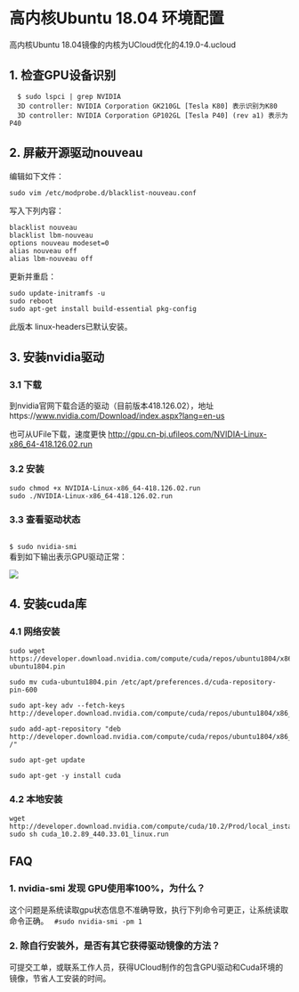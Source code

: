 

# 高内核Ubuntu 18.04 环境配置

高内核Ubuntu 18.04镜像的内核为UCloud优化的4.19.0-4.ucloud

## 1. 检查GPU设备识别

```
  $ sudo lspci | grep NVIDIA
  3D controller: NVIDIA Corporation GK210GL [Tesla K80] 表示识别为K80
  3D controller: NVIDIA Corporation GP102GL [Tesla P40] (rev a1) 表示为P40
```

## 2. 屏蔽开源驱动nouveau

编辑如下文件：
```
sudo vim /etc/modprobe.d/blacklist-nouveau.conf
```
写入下列内容：
```
blacklist nouveau
blacklist lbm-nouveau
options nouveau modeset=0
alias nouveau off
alias lbm-nouveau off
```
更新并重启：
```
sudo update-initramfs -u
sudo reboot
sudo apt-get install build-essential pkg-config
```
此版本 linux-headers已默认安装。


## 3. 安装nvidia驱动

### 3.1 下载
到nvidia官网下载合适的驱动（目前版本418.126.02），地址https://www.nvidia.com/Download/index.aspx?lang=en-us

也可从UFile下载，速度更快 http://gpu.cn-bj.ufileos.com/NVIDIA-Linux-x86_64-418.126.02.run

### 3.2 安装
```
sudo chmod +x NVIDIA-Linux-x86_64-418.126.02.run
sudo ./NVIDIA-Linux-x86_64-418.126.02.run
```

### 3.3 查看驱动状态
<code>
$ sudo nvidia-smi
</code>
看到如下输出表示GPU驱动正常：

![](ai/gpu/images/operation/nvidia-smi.png)

## 4. 安装cuda库

### 4.1 网络安装

```
sudo wget https://developer.download.nvidia.com/compute/cuda/repos/ubuntu1804/x86_64/cuda-ubuntu1804.pin

sudo mv cuda-ubuntu1804.pin /etc/apt/preferences.d/cuda-repository-pin-600

sudo apt-key adv --fetch-keys http://developer.download.nvidia.com/compute/cuda/repos/ubuntu1804/x86_64/7fa2af80.pub

sudo add-apt-repository "deb http://developer.download.nvidia.com/compute/cuda/repos/ubuntu1804/x86_64/ /"

sudo apt-get update

sudo apt-get -y install cuda
```

### 4.2 本地安装
```
wget http://developer.download.nvidia.com/compute/cuda/10.2/Prod/local_installers/cuda_10.2.89_440.33.01_linux.run
sudo sh cuda_10.2.89_440.33.01_linux.run
```

## FAQ

### 1. nvidia-smi 发现 GPU使用率100%，为什么？

这个问题是系统读取gpu状态信息不准确导致，执行下列命令可更正，让系统读取命令正确。
<code>
    #sudo nvidia-smi -pm 1
</code>

### 2. 除自行安装外，是否有其它获得驱动镜像的方法？

可提交工单，或联系工作人员，获得UCloud制作的包含GPU驱动和Cuda环境的镜像，节省人工安装的时间。
